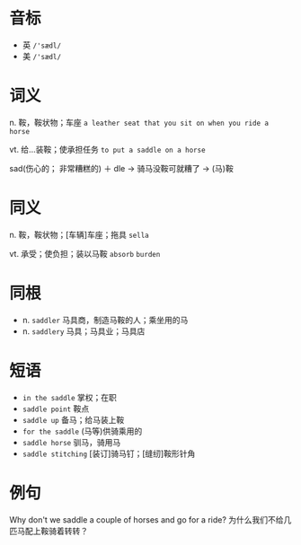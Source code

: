 # 音标

- 英 `/'sædl/`
- 美 `/'sædl/`

# 词义

n. 鞍，鞍状物；车座
`a leather seat that you sit on when you ride a horse`

vt. 给…装鞍；使承担任务
`to put a saddle on a horse`



sad(伤心的； 非常糟糕的) ＋ dle → 骑马没鞍可就糟了 → (马)鞍

# 同义

n. 鞍，鞍状物；[车辆]车座；拖具
`sella`

vt. 承受；使负担；装以马鞍
`absorb` `burden`

# 同根

- n. `saddler` 马具商，制造马鞍的人；乘坐用的马
- n. `saddlery` 马具；马具业；马具店

# 短语

- `in the saddle` 掌权；在职
- `saddle point` 鞍点
- `saddle up` 备马；给马装上鞍
- `for the saddle` (马等)供骑乘用的
- `saddle horse` 驯马，骑用马
- `saddle stitching` [装订]骑马钉；[缝纫]鞍形针角

# 例句

Why don't we saddle a couple of horses and go for a ride?
为什么我们不给几匹马配上鞍骑着转转？


